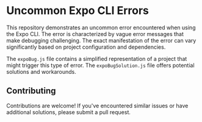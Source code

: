 # Uncommon Expo CLI Errors

This repository demonstrates an uncommon error encountered when using the Expo CLI.  The error is characterized by vague error messages that make debugging challenging.  The exact manifestation of the error can vary significantly based on project configuration and dependencies.

The `expoBug.js` file contains a simplified representation of a project that might trigger this type of error.  The `expoBugSolution.js` file offers potential solutions and workarounds.

## Contributing

Contributions are welcome! If you've encountered similar issues or have additional solutions, please submit a pull request.